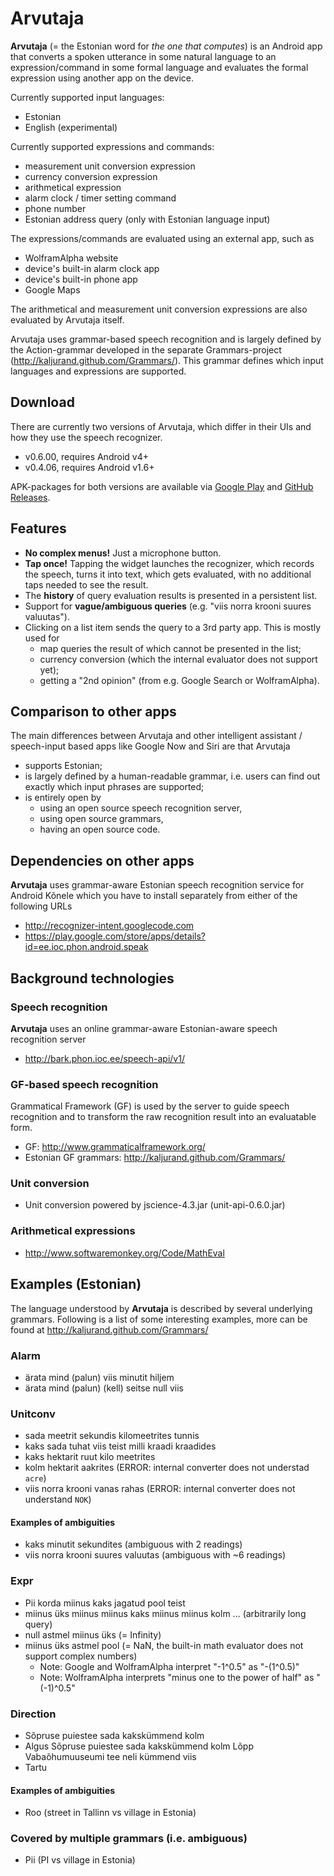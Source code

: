 Arvutaja
========

__Arvutaja__ (= the Estonian word for _the one that computes_) is an Android app that converts a spoken utterance
in some natural language to an expression/command in some formal language and evaluates the formal expression
using another app on the device.

Currently supported input languages:

  - Estonian
  - English (experimental)

Currently supported expressions and commands:

  - measurement unit conversion expression
  - currency conversion expression
  - arithmetical expression
  - alarm clock / timer setting command
  - phone number
  - Estonian address query (only with Estonian language input)

The expressions/commands are evaluated using an external app, such as

  - WolframAlpha website
  - device's built-in alarm clock app
  - device's built-in phone app
  - Google Maps

The arithmetical and measurement unit conversion expressions are also evaluated by Arvutaja itself.

Arvutaja uses grammar-based speech recognition and is largely defined by the Action-grammar developed in the
separate Grammars-project (<http://kaljurand.github.com/Grammars/>). This grammar defines
which input languages and expressions are supported.

Download
--------

There are currently two versions of Arvutaja, which differ in their UIs and how they use the speech recognizer.

  - v0.6.00, requires Android v4+
  - v0.4.06, requires Android v1.6+

APK-packages for both versions are available via [Google Play](https://play.google.com/store/apps/details?id=ee.ioc.phon.android.arvutaja)
and [GitHub Releases](https://github.com/Kaljurand/Arvutaja/releases).

Features
--------

  * __No complex menus!__ Just a microphone button.
  * __Tap once!__ Tapping the widget launches the recognizer, which records the speech, turns it into text, which gets evaluated, with no additional taps needed to see the result.
  * The __history__ of query evaluation results is presented in a persistent list.
  * Support for __vague/ambiguous queries__ (e.g. "viis norra krooni suures valuutas").
  * Clicking on a list item sends the query to a 3rd party app. This is mostly used for
    * map queries the result of which cannot be presented in the list;
    * currency conversion (which the internal evaluator does not support yet);
    * getting a "2nd opinion" (from e.g. Google Search or WolframAlpha).


Comparison to other apps
------------------------

The main differences between Arvutaja and other intelligent assistant / speech-input based apps like Google Now
and Siri are that Arvutaja

  - supports Estonian;
  - is largely defined by a human-readable grammar, i.e. users can find out exactly which input phrases are supported;
  - is entirely open by
    - using an open source speech recognition server,
    - using open source grammars,
    - having an open source code.


Dependencies on other apps
--------------------------

__Arvutaja__ uses grammar-aware Estonian speech recognition service for Android Kõnele
which you have to install separately from either of the following URLs

  - http://recognizer-intent.googlecode.com
  - https://play.google.com/store/apps/details?id=ee.ioc.phon.android.speak


Background technologies
-----------------------

### Speech recognition

__Arvutaja__ uses an online grammar-aware Estonian-aware speech recognition server

  - http://bark.phon.ioc.ee/speech-api/v1/

### GF-based speech recognition

Grammatical Framework (GF) is used by the server to guide speech recognition
and to transform the
raw recognition result into an evaluatable form.

  * GF: http://www.grammaticalframework.org/
  * Estonian GF grammars: http://kaljurand.github.com/Grammars/

### Unit conversion

  * Unit conversion powered by jscience-4.3.jar (unit-api-0.6.0.jar)

### Arithmetical expressions

  * http://www.softwaremonkey.org/Code/MathEval


Examples (Estonian)
-------------------

The language understood by __Arvutaja__ is described by several underlying grammars.
Following is a list of some interesting examples, more can be found at
http://kaljurand.github.com/Grammars/

### Alarm

  - ärata mind (palun) viis minutit hiljem
  - ärata mind (palun) (kell) seitse null viis

### Unitconv

  * sada meetrit sekundis kilomeetrites tunnis
  * kaks sada tuhat viis teist milli kraadi kraadides
  * kaks hektarit ruut kilo meetrites
  * kolm hektarit aakrites (ERROR: internal converter does not understad `acre`)
  * viis norra krooni vanas rahas (ERROR: internal converter does not understand `NOK`)

#### Examples of ambiguities

  * kaks minutit sekundites (ambiguous with 2 readings)
  * viis norra krooni suures valuutas (ambiguous with ~6 readings)

### Expr

  * Pii korda miinus kaks jagatud pool teist
  * miinus üks miinus miinus kaks miinus miinus kolm ... (arbitrarily long query)
  * null astmel miinus üks (= Infinity)
  * miinus üks astmel pool (= NaN, the built-in math evaluator does not support complex numbers)
    * Note: Google and WolframAlpha interpret "-1^0.5" as "-(1^0.5)"
    * Note: WolframAlpha interprets "minus one to the power of half" as "(-1)^0.5"

### Direction

  * Sõpruse puiestee sada kakskümmend kolm
  * Algus Sõpruse puiestee sada kakskümmend kolm Lõpp Vabaõhumuuseumi tee neli kümmend viis
  * Tartu

#### Examples of ambiguities

  * Roo (street in Tallinn vs village in Estonia)

### Covered by multiple grammars (i.e. ambiguous)

  * Pii (PI vs village in Estonia)
